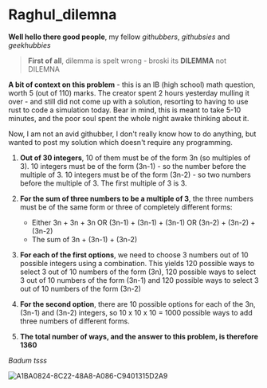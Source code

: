 # Raghul_dilemna

**Well hello there good people**, my fellow *githubbers*, *githubsies* and *geekhubbies*

> **First of all**, dilemma is spelt wrong - broski its **DILEMMA** not DILEMNA

**A bit of context on this problem** - this is an IB (high school) math question, worth 5 (out of 110) marks.
The creator spent 2 hours yesterday mulling it over - and still did not come up with a solution, resorting to having to use rust to code a simulation today. Bear in mind, this is meant to take 5-10 minutes, and the poor soul spent the whole night awake thinking about it.

Now, I am not an avid githubber, I don't really know how to do anything, but wanted to post my solution which doesn't require any programming.

1. **Out of 30 integers**, 10 of them must be of the form 3n (so multiples of 3). 10 integers must be of the form (3n-1) - so the number before the multiple of 3. 10 integers must be of the form (3n-2) - so two numbers before the multiple of 3. The first multiple of 3 is 3.
2. **For the sum of three numbers to be a multiple of 3**, the three numbers must be of the same form or three of completely different forms:
   - Either 3n + 3n + 3n OR (3n-1) + (3n-1) + (3n-1) OR (3n-2) + (3n-2) + (3n-2)
   - The sum of 3n + (3n-1) + (3n-2)  
3. **For each of the first options**, we need to choose 3 numbers out of 10 possible integers using a combination. This yields 120 possible ways to select 3 out of 10 numbers of the form (3n), 120 possible ways to select 3 out of 10 numbers of the form (3n-1) and 120 possible ways to select 3 out of 10 numbers of the form (3n-2)
4. **For the second option**, there are 10 possible options for each of the 3n, (3n-1) and (3n-2) integers, so 10 x 10 x 10 = 1000 possible ways to add three numbers of different forms.

5. **The total number of ways, and the answer to this problem, is therefore 1360**

*Badum tsss*

![A1BA0824-8C22-48A8-A086-C9401315D2A9](https://github.com/lempire123/Raghul_dilemna/assets/67589575/9a7ac836-4869-4150-9a6a-9e1b3f7cacc2)
